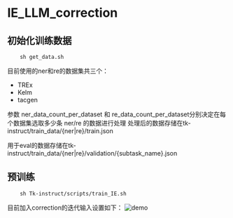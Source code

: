# IE_LLM_correction
## 初始化训练数据
```shell
    sh get_data.sh
```
目前使用的ner和re的数据集共三个：
+ TREx
+ Kelm
+ tacgen

参数 ner_data_count_per_dataset 和 re_data_count_per_dataset分别决定在每个数据集选取多少条 ner/re 的数据进行处理
处理后的数据存储在tk-instruct/train_data/{ner|re}/train.json

用于eval的数据存储在tk-instruct/train_data/{ner|re}/validation/{subtask_name}.json

## 预训练
```shell
    sh Tk-instruct/scripts/train_IE.sh
```
目前加入correction的迭代输入设置如下：
![demo](/path/to/img.jpg "Title")
